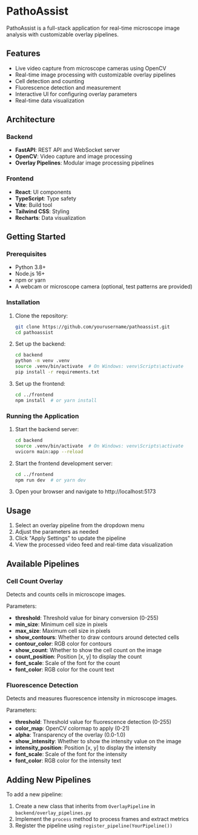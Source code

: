 # PathoAssist

PathoAssist is a full-stack application for real-time microscope image analysis with customizable overlay pipelines.

## Features

- Live video capture from microscope cameras using OpenCV
- Real-time image processing with customizable overlay pipelines
- Cell detection and counting
- Fluorescence detection and measurement
- Interactive UI for configuring overlay parameters
- Real-time data visualization

## Architecture

### Backend

- **FastAPI**: REST API and WebSocket server
- **OpenCV**: Video capture and image processing
- **Overlay Pipelines**: Modular image processing pipelines

### Frontend

- **React**: UI components
- **TypeScript**: Type safety
- **Vite**: Build tool
- **Tailwind CSS**: Styling
- **Recharts**: Data visualization

## Getting Started

### Prerequisites

- Python 3.8+
- Node.js 16+
- npm or yarn
- A webcam or microscope camera (optional, test patterns are provided)

### Installation

1. Clone the repository:
   ```bash
   git clone https://github.com/yourusername/pathoassist.git
   cd pathoassist
   ```

2. Set up the backend:
   ```bash
   cd backend
   python -m venv .venv
   source .venv/bin/activate  # On Windows: venv\Scripts\activate
   pip install -r requirements.txt
   ```

3. Set up the frontend:
   ```bash
   cd ../frontend
   npm install  # or yarn install
   ```

### Running the Application

1. Start the backend server:
   ```bash
   cd backend
   source .venv/bin/activate  # On Windows: venv\Scripts\activate
   uvicorn main:app --reload
   ```

2. Start the frontend development server:
   ```bash
   cd ../frontend
   npm run dev  # or yarn dev
   ```

3. Open your browser and navigate to http://localhost:5173

## Usage

1. Select an overlay pipeline from the dropdown menu
2. Adjust the parameters as needed
3. Click "Apply Settings" to update the pipeline
4. View the processed video feed and real-time data visualization

## Available Pipelines

### Cell Count Overlay

Detects and counts cells in microscope images.

Parameters:

- **threshold**: Threshold value for binary conversion (0-255)
- **min_size**: Minimum cell size in pixels
- **max_size**: Maximum cell size in pixels
- **show_contours**: Whether to draw contours around detected cells
- **contour_color**: RGB color for contours
- **show_count**: Whether to show the cell count on the image
- **count_position**: Position [x, y] to display the count
- **font_scale**: Scale of the font for the count
- **font_color**: RGB color for the count text

### Fluorescence Detection

Detects and measures fluorescence intensity in microscope images.

Parameters:

- **threshold**: Threshold value for fluorescence detection (0-255)
- **color_map**: OpenCV colormap to apply (0-21)
- **alpha**: Transparency of the overlay (0.0-1.0)
- **show_intensity**: Whether to show the intensity value on the image
- **intensity_position**: Position [x, y] to display the intensity
- **font_scale**: Scale of the font for the intensity
- **font_color**: RGB color for the intensity text

## Adding New Pipelines

To add a new pipeline:

1. Create a new class that inherits from `OverlayPipeline` in `backend/overlay_pipelines.py`
2. Implement the `process` method to process frames and extract metrics
3. Register the pipeline using `register_pipeline(YourPipeline())`
